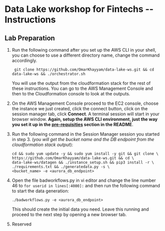 Data Lake workshop for Fintechs -- Instructions
===============================================

Lab Preparation
---------------

1. Run the following command after you set up the AWS CLI in your shell, you can choose to 
   use a different directory name, change the command accordingly.

        git clone https://github.com/OmarKhayyam/data-lake-ws.git && cd data-lake-ws && ./orchestrator.sh
   
   You will use the output from the cloudformation stack for the rest of these instructions. 
   You can go to the AWS Management Console and then to the Cloudformation console to look at the outputs.

2.  On the AWS Management Console proceed to the EC2 console, choose the 
    instance we just created, click the connect button, click on the session 
    manager tab, click **Connect**. A terminal session will start in your browser window.
    **Again, setup the AWS CLI environment, just the way you set it up
    in the [pre-requisities](../README.md) section in the README**.

3.  Run the following command in the Session Manager session you started
    in step 3. (*you will get the bucket name and the DB endpoint from
    the cloudformation stack output*):

        cd && sudo yum update -y && sudo yum install -y git && git clone \
        https://github.com/OmarKhayyam/data-lake-ws.git && cd \
        data-lake-ws/datagen && ./instance_setup.sh && pip3 install -r \
        ./requirements.txt && ./generatedata.py -s \
        <bucket_name> -e <aurora_db_endpoint>

4.  Open the file badworkflows.py in vi editor and change the line
    number 46 to `for userid in lines[:4000]:` and then run the
    following command to start the data generation:

        ./badworkflows.py -e <aurora_db_endpoint>

    This should create the initial data you need. Leave this running and
    proceed to the next step by opening a new browser tab.

5. Reserved
